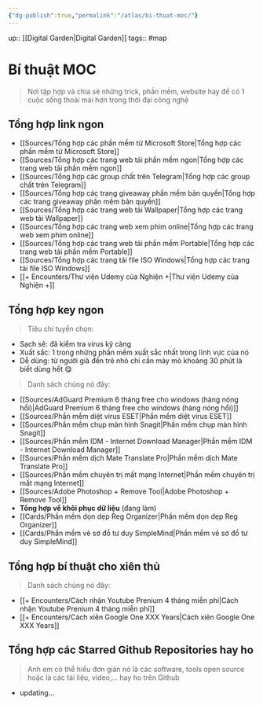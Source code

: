 ```yaml
---
{"dg-publish":true,"permalink":"/atlas/bi-thuat-moc/"}
---
```


up:: [[Digital Garden\|Digital Garden]]
tags:: #map 

# Bí thuật MOC

> Nơi tập hợp và chia sẻ những trick, phần mềm, website hay để có 1 cuộc sống thoải mái hơn trong thời đại công nghệ

## Tổng hợp link ngon

- [[Sources/Tổng hợp các phần mềm từ Microsoft Store\|Tổng hợp các phần mềm từ Microsoft Store]]
- [[Sources/Tổng hợp các trang web tải phần mềm ngon\|Tổng hợp các trang web tải phần mềm ngon]]
- [[Sources/Tổng hợp các group chất trên Telegram\|Tổng hợp các group chất trên Telegram]]
- [[Sources/Tổng hợp các trang giveaway phần mềm bản quyền\|Tổng hợp các trang giveaway phần mềm bản quyền]]
- [[Sources/Tổng hợp các trang web tải Wallpaper\|Tổng hợp các trang web tải Wallpaper]]
- [[Sources/Tổng hợp các trang web xem phim online\|Tổng hợp các trang web xem phim online]]
- [[Sources/Tổng hợp các trang web tải phần mềm Portable\|Tổng hợp các trang web tải phần mềm Portable]]
- [[Sources/Tổng hợp các trang tải file ISO Windows\|Tổng hợp các trang tải file ISO Windows]]
- [[+ Encounters/Thư viện Udemy của Nghiện +\|Thư viện Udemy của Nghiện +]]

## Tổng hợp key ngon

> Tiêu chí tuyển chọn:

- Sạch sẽ: đã kiểm tra virus kỹ càng
- Xuất sắc: 1 trong những phần mềm xuất sắc nhất trong lĩnh vực của nó 
- Dễ dùng: từ người già đến trẻ nhỏ chỉ cần mày mò khoảng 30 phút là biết dùng hết 😋

> Danh sách chúng nó đây: 

- [[Sources/AdGuard Premium 6 tháng free cho windows (hàng nóng hổi)\|AdGuard Premium 6 tháng free cho windows (hàng nóng hổi)]]
- [[Sources/Phần mềm diệt virus ESET\|Phần mềm diệt virus ESET]]
- [[Sources/Phần mềm chụp màn hình Snagit\|Phần mềm chụp màn hình Snagit]]
- [[Sources/Phần mềm IDM - Internet Download Manager\|Phần mềm IDM - Internet Download Manager]]
- [[Sources/Phần mềm dịch Mate Translate Pro\|Phần mềm dịch Mate Translate Pro]]
- [[Sources/Phần mềm chuyên trị mất mạng Internet\|Phần mềm chuyên trị mất mạng Internet]]
- [[Sources/Adobe Photoshop + Remove Tool\|Adobe Photoshop + Remove Tool]]
- **Tổng hợp về khôi phục dữ liệu** (đang làm)
- [[Cards/Phần mềm dọn dẹp Reg Organizer\|Phần mềm dọn dẹp Reg Organizer]]
- [[Cards/Phần mềm vẽ sơ đồ tư duy SimpleMind\|Phần mềm vẽ sơ đồ tư duy SimpleMind]]

## Tổng hợp bí thuật cho xiên thủ

> Danh sách chúng nó đây:

- [[+ Encounters/Cách nhận Youtube Prenium 4 tháng miễn phí\|Cách nhận Youtube Prenium 4 tháng miễn phí]]
- [[+ Encounters/Cách xiên Google One XXX Years\|Cách xiên Google One XXX Years]]

## Tổng hợp các Starred Github Repositories hay ho

> Anh em có thể hiểu đơn giản nó là các software, tools open source hoặc là các tài liệu, video,... hay ho trên Github

- updating...
